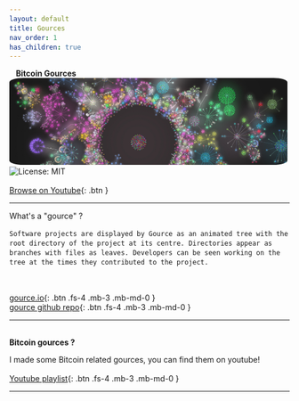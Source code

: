 ```yaml
---
layout: default
title: Gources
nav_order: 1
has_children: true
---
```


&nbsp;&nbsp; **<span class="fs-10">Bitcoin Gources</span><br>**
<img src="/img/headergource.jpg"  width="500"  style="border-radius:5%"><br>
![License: MIT](https://img.shields.io/badge/License-MIT-yellow.svg)
<br>
<br> <span class="fs-3">[Browse on Youtube](https://www.youtube.com/playlist?list=PL__P3lEspEgAcDvJZWLqOQqigCInflZeJ){: .btn }</span>


---

<span class="fs-8"> What's a "gource" ?</span><br>

`Software projects are displayed by Gource as an animated tree with the root directory of the project at its centre.
Directories appear as branches with files as leaves.
Developers can be seen working on the tree at the times they contributed to the project.`

<br><br>
[gource.io](https://gource.io/){: .btn .fs-4 .mb-3 .mb-md-0 }  <br>
[gource github repo](https://gource.io/){: .btn .fs-4 .mb-3 .mb-md-0 }  <br>

---


<span class="fs-8"><br>**Bitcoin gources ?**</span><br>

I made some Bitcoin related gources, you can find them on youtube! <br><br>
[Youtube playlist](https://www.youtube.com/playlist?list=PL__P3lEspEgAcDvJZWLqOQqigCInflZeJ){: .btn .fs-4 .mb-3 .mb-md-0 }


---
